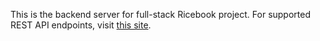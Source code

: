 This is the backend server for full-stack Ricebook project.
For supported REST API endpoints, visit [this site](https://www.clear.rice.edu/comp431/data/api.html#api).